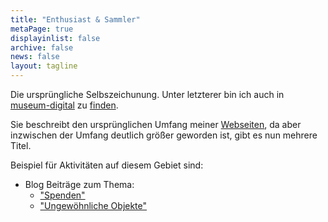 ```yaml
---
title: "Enthusiast & Sammler"
metaPage: true
displayinlist: false
archive: false
news: false
layout: tagline
---
```


Die ursprüngliche Selbszeichunung. Unter letzterer bin ich auch in [museum-digital](https://www.museum-digital.de/) zu [finden](https://term.museum-digital.de/md-de/persinst/322830).

Sie beschreibt den ursprünglichen Umfang meiner [Webseiten](https://projektemacher.org/), da aber inzwischen der Umfang deutlich größer geworden ist, gibt es nun mehrere Titel.

Beispiel für Aktivitäten auf diesem Gebiet sind:
* Blog Beiträge zum Thema:
    * ["Spenden"](/tags/Donation/)
    * ["Ungewöhnliche Objekte"](/tags/Object/)
